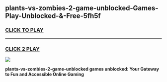 
## plants-vs-zombies-2-game-unblocked-Games-Play-Unblocked-&-Free-5fh5f
<h3>
<a href="https://premium76.site?title=plants-vs-zombies-2-game-unblocked&ref=24A">CLICK TO PLAY</a></h3>
<hr>

<h3>
<a href="https://premium76.site?title=plants-vs-zombies-2-game-unblocked&ref=24A">CLICK 2 PLAY</a>
  
</h3>

<a href="https://premium76.site?title=plants-vs-zombies-2-game-unblocked&ref=24A"><img src="https://clearcache.store/games.png"></a>


**plants-vs-zombies-2-game-unblocked games unblocked: Your Gateway to Fun and Accessible Online Gaming**
